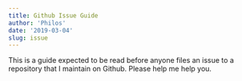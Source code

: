 ```yaml
---
title: Github Issue Guide
author: 'Philos'
date: '2019-03-04'
slug: issue
---
```


This is a guide expected to be read before anyone files an issue to a repository that I maintain on Github. Please help me help you.

